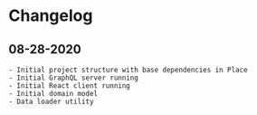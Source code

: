 # Changelog

## 08-28-2020
    - Initial project structure with base dependencies in Place
    - Initial GraphQL server running
    - Initial React client running
    - Initial domain model
    - Data loader utility